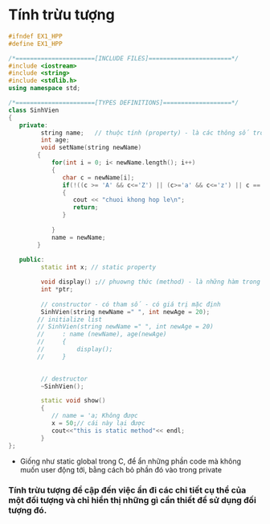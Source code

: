 # Tính trừu tượng

```cpp
#ifndef EX1_HPP
#define EX1_HPP

/*======================[INCLUDE FILES]=======================*/
#include <iostream>
#include <string>
#include <stdlib.h>
using namespace std;

/*======================[TYPES DEFINITIONS]===================*/
class SinhVien
{
   private:
         string name;   // thuộc tính (property) - là các thông số trong class
         int age;
         void setName(string newName)
        {
            for(int i = 0; i< newName.length(); i++)
            {
               char c = newName[i];
               if(!((c >= 'A' && c<='Z') || (c>='a' && c<='z') || c == ' '))
               {
                  cout << "chuoi khong hop le\n"; 
                  return;              
               }
               
            }
            name = newName;
        }
      
   public:
         static int x; // static property

         void display() ;// phuowng thức (method) - là những hàm trong class
         int *ptr;
    
         // constructor - có tham số - có giá trị mặc định
         SinhVien(string newName =" ", int newAge = 20);
        // initialize list
        // SinhVien(string newName =" ", int newAge = 20)
        //     : name (newName), age(newAge)
        //     {
        //         display();
        //     }

        
         // destructor
         ~SinhVien();

         static void show()
         {
            // name = 'a; Không được
            x = 50;// cái này lại được
            cout<<"this is static method"<< endl;
         }
};
```

- Giống như static global trong C, để ẩn những phần code mà không muốn user động tới, bằng cách bỏ phần đó vào trong private
### Tính trừu tượng đề cập đến việc ẩn đi các chi tiết cụ thể của một đối tượng và chỉ hiển thị những gì cần thiết để sử dụng đối tượng đó.

